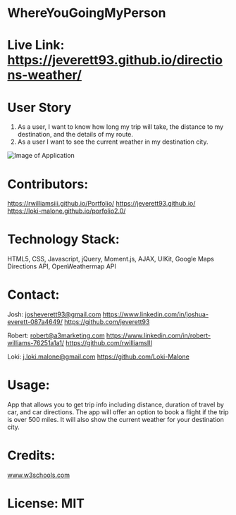 # WhereYouGoingMyPerson

# Live Link: https://jeverett93.github.io/directions-weather/

# User Story 
1. As a user, I want to know how long my trip will take, the distance to my destination, and the details of my route.   
2. As a user I want to see the current weather in my destination city.

![Image of Application](assets\images\appdemo.gif)

# Contributors: 
https://rwilliamsiii.github.io/Portfolio/
https://jeverett93.github.io/
https://loki-malone.github.io/porfolio2.0/

# Technology Stack: 
HTML5, CSS, Javascript, jQuery, Moment.js, AJAX, UIKit, Google Maps Directions API, OpenWeathermap API

# Contact: 
Josh:
josheverett93@gmail.com 
https://www.linkedin.com/in/joshua-everett-087a4649/ 
https://github.com/jeverett93

Robert:
robert@a3marketing.com
https://www.linkedin.com/in/robert-williams-76251a1a1/ 
https://github.com/rwilliamsIII

Loki:
j.loki.malone@gmail.com
https://github.com/Loki-Malone

# Usage: 
App that allows you to get trip info including distance, duration of travel by car, and car directions. The app will offer an option to book a flight if the trip is over 500 miles. It will also show the current weather for your destination city. 

# Credits: 
www.w3schools.com

# License: MIT